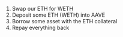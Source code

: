 1. Swap our ETH for WETH
2. Deposit some ETH (WETH) into AAVE
3. Borrow some asset with the ETH collateral
4. Repay everything back